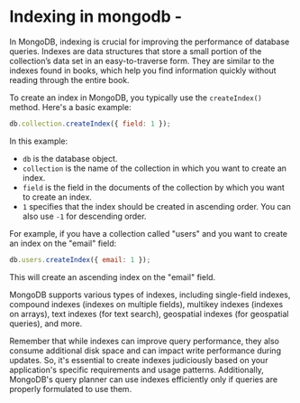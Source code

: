 # Indexing in mongodb - 

In MongoDB, indexing is crucial for improving the performance of database queries. Indexes are data structures that store a small portion of the collection’s data set in an easy-to-traverse form. They are similar to the indexes found in books, which help you find information quickly without reading through the entire book.

To create an index in MongoDB, you typically use the `createIndex()` method. Here's a basic example:

```javascript
db.collection.createIndex({ field: 1 });
```

In this example:

- `db` is the database object.
- `collection` is the name of the collection in which you want to create an index.
- `field` is the field in the documents of the collection by which you want to create an index.
- `1` specifies that the index should be created in ascending order. You can also use `-1` for descending order.

For example, if you have a collection called "users" and you want to create an index on the "email" field:

```javascript
db.users.createIndex({ email: 1 });
```

This will create an ascending index on the "email" field.

MongoDB supports various types of indexes, including single-field indexes, compound indexes (indexes on multiple fields), multikey indexes (indexes on arrays), text indexes (for text search), geospatial indexes (for geospatial queries), and more.

Remember that while indexes can improve query performance, they also consume additional disk space and can impact write performance during updates. So, it's essential to create indexes judiciously based on your application's specific requirements and usage patterns. Additionally, MongoDB's query planner can use indexes efficiently only if queries are properly formulated to use them.




